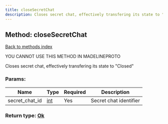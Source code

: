 ```yaml
---
title: closeSecretChat
description: Closes secret chat, effectively transfering its state to "Closed"
---
```

## Method: closeSecretChat  
[Back to methods index](index.md)


YOU CANNOT USE THIS METHOD IN MADELINEPROTO


Closes secret chat, effectively transfering its state to "Closed"

### Params:

| Name     |    Type       | Required | Description |
|----------|---------------|----------|-------------|
|secret\_chat\_id|[int](../types/int.md) | Yes|Secret chat identifier|


### Return type: [Ok](../types/Ok.md)

